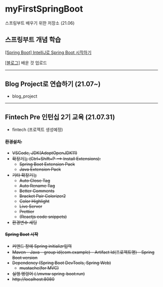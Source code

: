 # myFirstSpringBoot

스프링부트 배우기 위한 저장소 (21.06)

## 스프링부트 개념 학습

[[Spring Boot] IntelliJ로 Spring Boot 시작하기](https://chlee1001.github.io/2021/06/23/SPRINGBOOT-IntelliJ-21-06-23/)

[[블로그]](https://chlee1001.github.io/categories/Programming/Spring-Boot/) 배운 것 업로드

---

## Blog Project로 연습하기 (21.07~)

- blog_project 

---

## Fintech Pre 인턴십 2기 교육 (21.07.31)

- fintech (프로젝트 생성예정)



















#### ~~환경설치:~~

- ~~VSCode, JDK(AdoptOpenJDK11)~~
- ~~확장기능 (Ctrl+Shift+P --> Install Extensions):~~
  - ~~Spring Boot Extension Pack~~
  - ~~Java Extension Pack~~
- ~~기타 확장기능~~
  - ~~Auto Close Tag~~
  - ~~Auto Rename Tag~~
  - ~~Better Comments~~
  - ~~Bracket Pair Colorizer2~~
  - ~~Color Highlight~~
  - ~~Live Server~~
  - ~~Prettier~~
  - ~~(Reactjs code snippets)~~
- ~~환경변수 세팅~~

#### ~~Spring Boot 시작~~

- ~~커맨드 창에 Spring initializr입력~~
- ~~Maven - Java - group id(com.example) - Artifact Id(프로젝트명) - Spring Boot version~~
- ~~Dependency (Spring Boot DevTools, Spring Web)~~
  - ~~mustache(for MVC)~~
- ~~실행 명령어 (.\mvnw spring-boot:run)~~
- ~~http://localhost:8080~~

